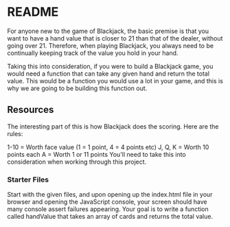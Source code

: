 # README

For anyone new to the game of Blackjack, the basic premise is that you want to have a hand value that is closer to 21 than that of the dealer, without going over 21. 
Therefore, when playing Blackjack, you always need to be continually keeping track of the value you hold in your hand.

Taking this into consideration, if you were to build a Blackjack game, you would need a function that can take any given hand and return the total value. 
This would be a function you would use a lot in your game, and this is why we are going to be building this function out.

## Resources 

The interesting part of this is how Blackjack does the scoring. Here are the rules:

1-10 = Worth face value (1 = 1 point, 4 = 4 points etc)
J, Q, K = Worth 10 points each
A = Worth 1 or 11 points
You'll need to take this into consideration when working through this project.

### Starter Files

Start with the given files, and upon opening up the index.html file in your browser and opening the JavaScript console, your screen should have many console assert failures appearing.
Your goal is to write a function called handValue that takes an array of cards and returns the total value. 
